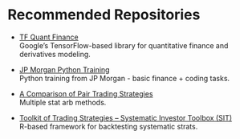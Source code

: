 # Recommended Repositories

- [TF Quant Finance](https://github.com/google/tf-quant-finance)  
  Google’s TensorFlow-based library for quantitative finance and derivatives modeling.

- [JP Morgan Python Training](https://github.com/jpmorganchase/python-training)  
  Python training from JP Morgan - basic finance + coding tasks.

- [A Comparison of Pair Trading Strategies](https://github.com/wywongbd/pairstrade-fyp-2019)  
  Multiple stat arb methods.

- [Toolkit of Trading Strategies – Systematic Investor Toolbox (SIT)](https://github.com/systematicinvestor/SIT)  
  R-based framework for backtesting systematic strats.
